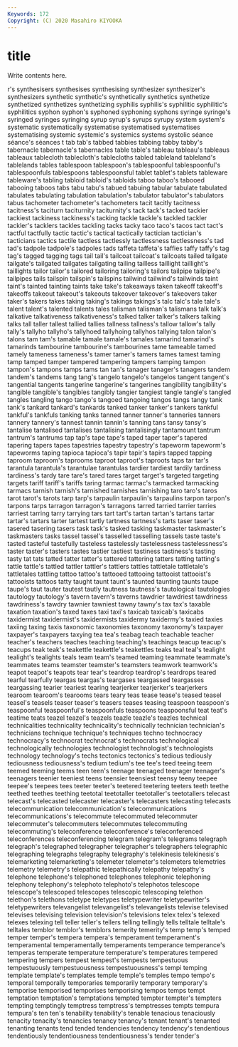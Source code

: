 ```yaml
---
Keywords: 172
Copyright: (C) 2020 Masahiro KIYOOKA
---
```


# title

Write contents here.

r's synthesisers synthesises synthesising synthesizer synthesizer's synthesizers synthetic synthetic's
synthetically synthetics synthetize synthetized synthetizes synthetizing syphilis syphilis's syphilitic syphilitic's
syphilitics syphon syphon's syphoned syphoning syphons syringe syringe's syringed syringes
syringing syrup syrup's syrups syrupy system system's systematic systematically systematise
systematised systematises systematising systemic systemic's systemics systems systolic séance séance's
séances t tab tab's tabbed tabbies tabbing tabby tabby's tabernacle
tabernacle's tabernacles table table's tableau tableau's tableaus tableaux tablecloth tablecloth's
tablecloths tabled tableland tableland's tablelands tables tablespoon tablespoon's tablespoonful tablespoonful's
tablespoonfuls tablespoons tablespoonsful tablet tablet's tablets tableware tableware's tabling tabloid
tabloid's tabloids taboo taboo's tabooed tabooing taboos tabs tabu tabu's
tabued tabuing tabular tabulate tabulated tabulates tabulating tabulation tabulation's tabulator
tabulator's tabulators tabus tachometer tachometer's tachometers tacit tacitly tacitness tacitness's
taciturn taciturnity taciturnity's tack tack's tacked tackier tackiest tackiness tackiness's
tacking tackle tackle's tackled tackler tackler's tacklers tackles tackling tacks
tacky taco taco's tacos tact tact's tactful tactfully tactic tactic's
tactical tactically tactician tactician's tacticians tactics tactile tactless tactlessly tactlessness
tactlessness's tad tad's tadpole tadpole's tadpoles tads taffeta taffeta's taffies
taffy taffy's tag tag's tagged tagging tags tail tail's tailcoat
tailcoat's tailcoats tailed tailgate tailgate's tailgated tailgates tailgating tailing tailless
taillight taillight's taillights tailor tailor's tailored tailoring tailoring's tailors tailpipe
tailpipe's tailpipes tails tailspin tailspin's tailspins tailwind tailwind's tailwinds taint
taint's tainted tainting taints take take's takeaways taken takeoff takeoff's
takeoffs takeout takeout's takeouts takeover takeover's takeovers taker taker's takers
takes taking taking's takings takings's talc talc's tale tale's talent
talent's talented talents tales talisman talisman's talismans talk talk's talkative
talkativeness talkativeness's talked talker talker's talkers talking talks tall taller
tallest tallied tallies tallness tallness's tallow tallow's tally tally's tallyho
tallyho's tallyhoed tallyhoing tallyhos tallying talon talon's talons tam tam's
tamable tamale tamale's tamales tamarind tamarind's tamarinds tambourine tambourine's tambourines
tame tameable tamed tamely tameness tameness's tamer tamer's tamers tames
tamest taming tamp tamped tamper tampered tampering tampers tamping tampon
tampon's tampons tamps tams tan tan's tanager tanager's tanagers tandem
tandem's tandems tang tang's tangelo tangelo's tangelos tangent tangent's tangential
tangents tangerine tangerine's tangerines tangibility tangibility's tangible tangible's tangibles tangibly
tangier tangiest tangle tangle's tangled tangles tangling tango tango's tangoed
tangoing tangos tangs tangy tank tank's tankard tankard's tankards tanked
tanker tanker's tankers tankful tankful's tankfuls tanking tanks tanned tanner
tanner's tanneries tanners tannery tannery's tannest tannin tannin's tanning tans
tansy tansy's tantalise tantalised tantalises tantalising tantalisingly tantamount tantrum tantrum's
tantrums tap tap's tape tape's taped taper taper's tapered tapering
tapers tapes tapestries tapestry tapestry's tapeworm tapeworm's tapeworms taping tapioca
tapioca's tapir tapir's tapirs tapped tapping taproom taproom's taprooms taproot
taproot's taproots taps tar tar's tarantula tarantula's tarantulae tarantulas tardier
tardiest tardily tardiness tardiness's tardy tare tare's tared tares target
target's targeted targeting targets tariff tariff's tariffs taring tarmac tarmac's
tarmacked tarmacking tarmacs tarnish tarnish's tarnished tarnishes tarnishing taro taro's
taros tarot tarot's tarots tarp tarp's tarpaulin tarpaulin's tarpaulins tarpon
tarpon's tarpons tarps tarragon tarragon's tarragons tarred tarried tarrier tarries
tarriest tarring tarry tarrying tars tart tart's tartan tartan's tartans
tartar tartar's tartars tarter tartest tartly tartness tartness's tarts taser
taser's tasered tasering tasers task task's tasked tasking taskmaster taskmaster's
taskmasters tasks tassel tassel's tasselled tasselling tassels taste taste's tasted
tasteful tastefully tasteless tastelessly tastelessness tastelessness's taster taster's tasters tastes
tastier tastiest tastiness tastiness's tasting tasty tat tats tatted tatter
tatter's tattered tattering tatters tatting tatting's tattle tattle's tattled tattler
tattler's tattlers tattles tattletale tattletale's tattletales tattling tattoo tattoo's tattooed
tattooing tattooist tattooist's tattooists tattoos tatty taught taunt taunt's taunted
taunting taunts taupe taupe's taut tauter tautest tautly tautness tautness's
tautological tautologies tautology tautology's tavern tavern's taverns tawdrier tawdriest tawdriness
tawdriness's tawdry tawnier tawniest tawny tawny's tax tax's taxable taxation
taxation's taxed taxes taxi taxi's taxicab taxicab's taxicabs taxidermist taxidermist's
taxidermists taxidermy taxidermy's taxied taxies taxiing taxing taxis taxonomic taxonomies
taxonomy taxonomy's taxpayer taxpayer's taxpayers taxying tea tea's teabag teach
teachable teacher teacher's teachers teaches teaching teaching's teachings teacup teacup's
teacups teak teak's teakettle teakettle's teakettles teaks teal teal's tealight
tealight's tealights teals team team's teamed teaming teammate teammate's teammates
teams teamster teamster's teamsters teamwork teamwork's teapot teapot's teapots tear
tear's teardrop teardrop's teardrops teared tearful tearfully teargas teargas's teargases
teargassed teargasses teargassing tearier teariest tearing tearjerker tearjerker's tearjerkers tearoom
tearoom's tearooms tears teary teas tease tease's teased teasel teasel's
teasels teaser teaser's teasers teases teasing teaspoon teaspoon's teaspoonful teaspoonful's
teaspoonfuls teaspoons teaspoonsful teat teat's teatime teats teazel teazel's teazels
teazle teazle's teazles technical technicalities technicality technicality's technically technician technician's
technicians technique technique's techniques techno technocracy technocracy's technocrat technocrat's technocrats
technological technologically technologies technologist technologist's technologists technology technology's techs tectonics
tectonics's tedious tediously tediousness tediousness's tedium tedium's tee tee's teed
teeing teem teemed teeming teems teen teen's teenage teenaged teenager
teenager's teenagers teenier teeniest teens teensier teensiest teensy teeny teepee
teepee's teepees tees teeter teeter's teetered teetering teeters teeth teethe
teethed teethes teething teetotal teetotaller teetotaller's teetotallers telecast telecast's telecasted
telecaster telecaster's telecasters telecasting telecasts telecommunication telecommunication's telecommunications telecommunications's telecommute
telecommuted telecommuter telecommuter's telecommuters telecommutes telecommuting telecommuting's teleconference teleconference's teleconferenced
teleconferences teleconferencing telegram telegram's telegrams telegraph telegraph's telegraphed telegrapher telegrapher's
telegraphers telegraphic telegraphing telegraphs telegraphy telegraphy's telekinesis telekinesis's telemarketing telemarketing's
telemeter telemeter's telemeters telemetries telemetry telemetry's telepathic telepathically telepathy telepathy's
telephone telephone's telephoned telephones telephonic telephoning telephony telephony's telephoto telephoto's
telephotos telescope telescope's telescoped telescopes telescopic telescoping telethon telethon's telethons
teletype teletypes teletypewriter teletypewriter's teletypewriters televangelist televangelist's televangelists televise televised
televises televising television television's televisions telex telex's telexed telexes telexing
tell teller teller's tellers telling tellingly tells telltale telltale's telltales
temblor temblor's temblors temerity temerity's temp temp's temped temper temper's
tempera tempera's temperament temperament's temperamental temperamentally temperaments temperance temperance's temperas
temperate temperature temperature's temperatures tempered tempering tempers tempest tempest's tempests
tempestuous tempestuously tempestuousness tempestuousness's tempi temping template template's templates temple
temple's temples tempo tempo's temporal temporally temporaries temporarily temporary temporary's
temporise temporised temporises temporising tempos temps tempt temptation temptation's temptations
tempted tempter tempter's tempters tempting temptingly temptress temptress's temptresses tempts
tempura tempura's ten ten's tenability tenability's tenable tenacious tenaciously tenacity
tenacity's tenancies tenancy tenancy's tenant tenant's tenanted tenanting tenants tend
tended tendencies tendency tendency's tendentious tendentiously tendentiousness tendentiousness's tender tender's
